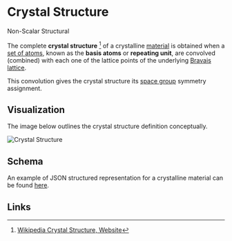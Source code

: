 # Crystal Structure

<span class="btn badge b-success border-50">Non-Scalar</span> <span class="btn badge b-info border-50">Structural</span>

The complete **crystal structure** [^1] of a crystalline [material](../../materials/overview.md) is obtained when a [set of atoms](basis.md), known as the **basis atoms** or **repeating unit**, are convolved (combined) with each one of the lattice points of the underlying [Bravais lattice](lattice.md). 

This convolution gives the crystal structure its [space group](space-group.md) symmetry assignment.

## Visualization

The image below outlines the crystal structure definition conceptually.

![Crystal Structure](/images/crystal_structure.jpg "Crystal Structure")

## Schema 

An example of JSON structured representation for a crystalline material can be found [here](../../materials/data.md).

## Links

[^1]: [Wikipedia Crystal Structure, Website](https://en.wikipedia.org/wiki/Crystal_structure)

